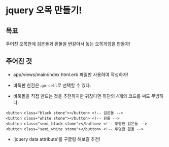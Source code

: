 # jquery 오목 만들기!

## 목표
주어진 오목판에 검은돌과 흰돌을 번갈아서 놓는 오목게임을 만들자!

## 주어진 것
* app/views/main/index.html.erb 파일만 사용하여 작성하자!

* 바둑판 한칸은`.go-cell`로 선택할 수 있다.

* 바둑돌을 직접 만드는 것을 추천하지만 귀찮다면 하단의 4개의 코드를 써도
무방하다.
```{.html}
<button class="black stone"></button> <!-- 검은돌 -->
<button class="white stone"></button> <!-- 흰돌 -->
<button class="semi_black stone"></button> <!-- 투명한 검은돌 -->
<button class="semi_white stone"></button> <!-- 투명한 흰돌 -->
```

* 'jquery data attribute'를 구글링 해보길 추천!
